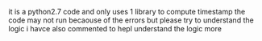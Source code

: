 it is a python2.7 code and only uses 1 library to compute timestamp
the code may not run becaouse of the errors but please try to understand the logic i havce also commented to hepl understand the logic more
